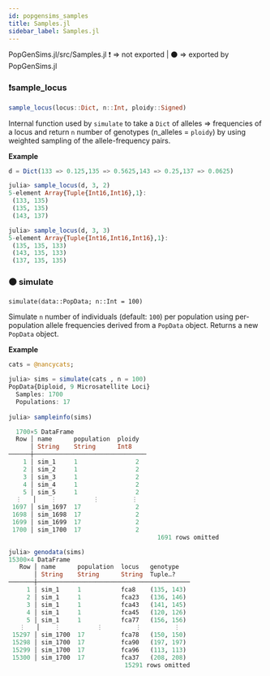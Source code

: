```yaml
---
id: popgensims_samples
title: Samples.jl
sidebar_label: Samples.jl
---
```

PopGenSims.jl/src/Samples.jl
❗ => not exported | 
⚫ => exported by PopGenSims.jl

### ❗sample_locus
```julia
sample_locus(locus::Dict, n::Int, ploidy::Signed)
```
Internal function used by `simulate` to take a `Dict` of alleles => frequencies of a locus and return
`n` number of genotypes (n_alleles = `ploidy`) by using weighted sampling of the
allele-frequency pairs.

**Example**
```julia
d = Dict(133 => 0.125,135 => 0.5625,143 => 0.25,137 => 0.0625)

julia> sample_locus(d, 3, 2)
5-element Array{Tuple{Int16,Int16},1}:
 (133, 135)
 (135, 135)
 (143, 137)

julia> sample_locus(d, 3, 3)
5-element Array{Tuple{Int16,Int16,Int16},1}:
 (135, 135, 133)
 (143, 135, 133)
 (137, 135, 135)
```

### ⚫ simulate
    simulate(data::PopData; n::Int = 100)
Simulate `n` number of individuals (default: `100`) per population using per-population
allele frequencies derived from a `PopData` object. Returns a new `PopData` object.

**Example**
```julia
cats = @nancycats;

julia> sims = simulate(cats , n = 100)
PopData{Diploid, 9 Microsatellite Loci}
  Samples: 1700
  Populations: 17
  
julia> sampleinfo(sims)

  1700×5 DataFrame
  Row │ name      population  ploidy   
      │ String    String      Int8      
──────┼───────────────────────────────
    1 │ sim_1     1                2    
    2 │ sim_2     1                2    
    3 │ sim_3     1                2    
    4 │ sim_4     1                2    
    5 │ sim_5     1                2    
  ⋮   │    ⋮          ⋮         ⋮ 
 1697 │ sim_1697  17               2  
 1698 │ sim_1698  17               2  
 1699 │ sim_1699  17               2  
 1700 │ sim_1700  17               2  
                                         1691 rows omitted

julia> genodata(sims)
15300×4 DataFrame
   Row │ name      population  locus   genotype   
       │ String    String      String  Tuple…?    
───────┼──────────────────────────────────────────
     1 │ sim_1     1           fca8    (135, 143)
     2 │ sim_1     1           fca23   (136, 146)
     3 │ sim_1     1           fca43   (141, 145)
     4 │ sim_1     1           fca45   (120, 126)
     5 │ sim_1     1           fca77   (156, 156)
   ⋮   │    ⋮          ⋮         ⋮         ⋮
 15297 │ sim_1700  17          fca78   (150, 150)
 15298 │ sim_1700  17          fca90   (197, 197)
 15299 │ sim_1700  17          fca96   (113, 113)
 15300 │ sim_1700  17          fca37   (208, 208)
                                15291 rows omitted
```
```